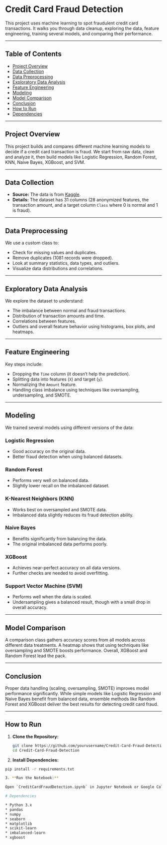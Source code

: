 # Credit Card Fraud Detection

This project uses machine learning to spot fraudulent credit card transactions. It walks you through data cleanup, exploring the data, feature engineering, training several models, and comparing their performance.

---

## Table of Contents

- [Project Overview](#project-overview)
- [Data Collection](#data-collection)
- [Data Preprocessing](#data-preprocessing)
- [Exploratory Data Analysis](#exploratory-data-analysis)
- [Feature Engineering](#feature-engineering)
- [Modeling](#modeling)
- [Model Comparison](#model-comparison)
- [Conclusion](#conclusion)
- [How to Run](#how-to-run)
- [Dependencies](#dependencies)

---

## Project Overview

This project builds and compares different machine learning models to decide if a credit card transaction is fraud. We start from raw data, clean and analyze it, then build models like Logistic Regression, Random Forest, KNN, Naive Bayes, XGBoost, and SVM.

---

## Data Collection

- **Source:** The data is from [Kaggle](https://www.kaggle.com/datasets/mlg-ulb/creditcardfraud/data).
- **Details:** The dataset has 31 columns (28 anonymized features, the transaction amount, and a target column `Class` where 0 is normal and 1 is fraud).

---

## Data Preprocessing

We use a custom class to:
- Check for missing values and duplicates.
- Remove duplicates (1081 records were dropped).
- Look at summary statistics, data types, and outliers.
- Visualize data distributions and correlations.

---

## Exploratory Data Analysis

We explore the dataset to understand:
- The imbalance between normal and fraud transactions.
- Distribution of transaction amounts and time.
- Correlations between features.
- Outliers and overall feature behavior using histograms, box plots, and heatmaps.

---

## Feature Engineering

Key steps include:
- Dropping the `Time` column (it doesn’t help the prediction).
- Splitting data into features (`X`) and target (`y`).
- Normalizing the `Amount` feature.
- Handling class imbalance using techniques like oversampling, undersampling, and SMOTE.

---

## Modeling

We trained several models using different versions of the data:

### Logistic Regression
- Good accuracy on the original data.
- Better fraud detection when using balanced datasets.

### Random Forest
- Performs very well on balanced data.
- Slightly lower recall on the imbalanced dataset.

### K-Nearest Neighbors (KNN)
- Works best on oversampled and SMOTE data.
- Imbalanced data slightly reduces its fraud detection ability.

### Naive Bayes
- Benefits significantly from balancing the data.
- The original imbalanced data performs poorly.

### XGBoost
- Achieves near-perfect accuracy on all data versions.
- Further checks are needed to avoid overfitting.

### Support Vector Machine (SVM)
- Performs well when the data is scaled.
- Undersampling gives a balanced result, though with a small drop in overall accuracy.

---

## Model Comparison

A comparison class gathers accuracy scores from all models across different data treatments. A heatmap shows that using techniques like oversampling and SMOTE boosts performance. Overall, XGBoost and Random Forest lead the pack.

---

## Conclusion

Proper data handling (scaling, oversampling, SMOTE) improves model performance significantly. While simple models like Logistic Regression and Naive Bayes benefit from balanced data, ensemble methods like Random Forest and XGBoost deliver the best results for detecting credit card fraud.

---

## How to Run

1. **Clone the Repository:**

   ```bash
   git clone https://github.com/yourusername/Credit-Card-Fraud-Detection.git
   cd Credit-Card-Fraud-Detection

2. **Install Dependencies:**

```bash
pip install -r requirements.txt

3. **Run the Notebook:**

Open `CreditCardFraudDetection.ipynb` in Jupyter Notebook or Google Colab.

# Dependencies

* Python 3.x
* pandas
* numpy
* seaborn
* matplotlib
* scikit-learn
* imbalanced-learn
* xgboost


